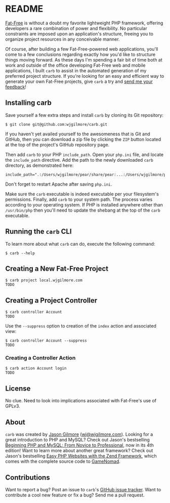 # README

[Fat-Free](http://fatfree.sourceforge.net/) is without a doubt my favorite lightweight PHP framework, 
offering developers a rare combination of power and flexibility. No particular constraints are 
imposed upon an application's structure, freeing you to organize project resources in any conceivable manner.

Of course, after building a few Fat-Free-powered web applications, you'll come to a few conclusions regarding
exactly how you'd like to structure things moving forward. As these days I'm spending a fair bit of time both 
at work and outside of the office developing Fat-Free web and mobile applications, I built `carb` to assist
in the automated generation of my preferred project structure. If you're looking for an easy and efficient way 
to generate your own Fat-Free projects, give `carb` a try and [send me your feedback](https://github.com/wjgilmore/Carb/issues)!

## Installing carb

Save yourself a few extra steps and install `carb` by cloning its Git repository:

	$ git clone git@github.com:wjgilmore/carb.git
	
If you haven't yet availed yourself to the awesomeness that is Git and GitHub, then you
can download a zip file by clicking the `ZIP` button located at the top of the project's GitHub repository page.
	
Then add `carb` to your PHP `include_path`. Open your `php.ini` file, and locate the `include_path` directive. Add
the path to the newly downloaded `carb` directory, as demonstrated here:

	include_path=".:/Users/wjgilmore/pear/share/pear:...:/Users/wjgilmore/php/extensions/carb"

Don't forget to restart Apache after saving `php.ini`.

Make sure the `carb` executable is indeed executable per your filesystem's permissions. Finally, add `carb` to your system path. The process varies according to your operating system. If PHP is installed anywhere other than `/usr/bin/php` then you'll need to update the shebang at the top of the `carb` executable.

## Running the `carb` CLI

To learn more about what `carb` can do, execute the following command:

	$ carb --help

## Creating a New Fat-Free Project

	$ carb project local.wjgilmore.com
	TODO

## Creating a Project Controller

	$ carb controller Account
	TODO

Use the `--suppress` option to creation of the `index` action and associated view:

	$ carb controller Account --suppress
	TODO

### Creating a Controller Action

	$ carb action Account login
	TODO

## License

No clue. Need to look into implications associated with Fat-Free's use of GPLv3.

## About

`carb` was created by [Jason Gilmore](http://www.wjgilmore.com/)  (wj@wjgilmore.com). Looking
 for a great introduction to PHP and MySQL? Check out Jason's bestselling [Beginning PHP and
 MySQL: From Novice to Professional](http://www.wjgilmore.com), now in its 4th edition! Want to learn more about
 another great framework? Check out Jason's bestselling [Easy PHP Websites with the Zend
 Framework](http://www.wjgilmore.com), which comes with the complete source code to [GameNomad](http://gamenomad.wjgilmore.com/).

## Contributions
Want to report a bug? Post an issue to `carb`'s [GitHub issue tracker](https://github.com/wjgilmore/Carb/issues). Want to 
contribute a cool new feature or fix a bug? Send me a pull request.

